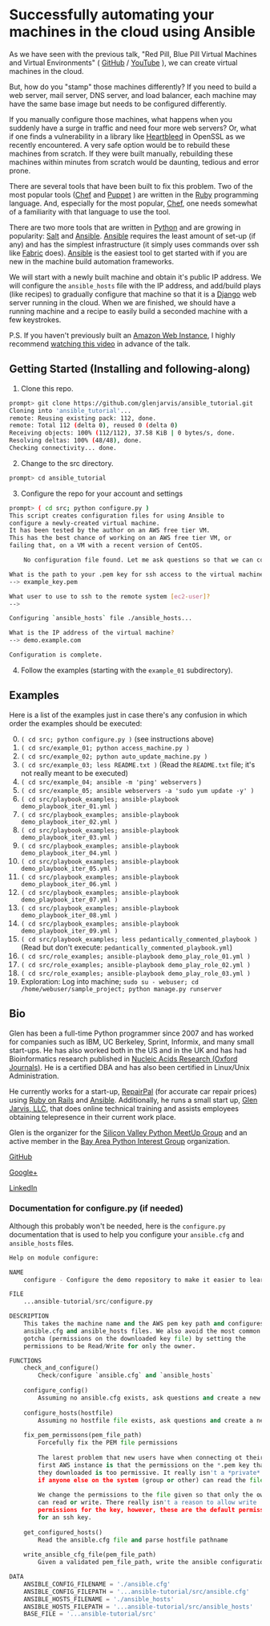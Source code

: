 # Successfully automating your machines in the cloud using Ansible

As we have seen with the previous talk, "Red Pill, Blue Pill Virtual Machines
and Virtual Environments"
( [GitHub](https://github.com/glenjarvis/red-pill-blue-pill) /
  [YouTube](https://www.youtube.com/watch?v=xZb3cr1JrMg) ), we can create
virtual machines in the cloud.

But, how do you "stamp" those machines differently? If you need to build a web
server, mail server, DNS server, and load balancer, each machine may have the
same base image but needs to be configured differently.

If you manually configure those machines, what happens when you suddenly have a
surge in traffic and need four more web servers? Or, what if one finds a
vulnerability in a library like
[Heartbleed](http://en.wikipedia.org/wiki/Heartbleed) in OpenSSL as we recently
encountered. A very safe option would be to rebuild these machines from
scratch. If they were built manually, rebuilding these machines within minutes
from scratch would be daunting, tedious and error prone.

There are several tools that have been built to fix this problem. Two of the
most popular tools ([Chef](http://www.getchef.com/) and
[Puppet](http://puppetlabs.com/puppet/what-is-puppet) ) are written in the
[Ruby](https://www.ruby-lang.org/) programming language. And, especially for
the most popular, [Chef](http://www.getchef.com/), one needs somewhat of a
familiarity with that language to use the tool.

There are two more tools that are written in [Python](https://www.python.org/)
and are growing in popularity: [Salt](http://www.saltstack.com/) and
[Ansible](http://www.ansible.com/).  [Ansible](http://www.ansible.com/)
requires the least amount of set-up (if any) and has the simplest
infrastructure (it simply uses commands over ssh like
[Fabric](http://www.fabfile.org/) does). [Ansible](http://www.ansible.com/) is
the easiest tool to get started with if you are new in the machine build
automation frameworks.

We will start with a newly built machine and obtain it's public IP address. We
will configure the `ansible_hosts` file with the IP address, and add/build plays
(like recipes) to gradually configure that machine so that it is a
[Django](https://www.djangoproject.com/) web server running in the cloud. When
we are finished, we should have a running machine and a recipe to easily build
a seconded machine with a few keystrokes.

P.S. If you haven't previously built an [Amazon Web
Instance](http://aws.amazon.com/), I highly recommend [watching this
video](https://www.youtube.com/watch?v=xZb3cr1JrMg) in advance of the talk.


## Getting Started (Installing and following-along)

1. Clone this repo.
```bash
prompt> git clone https://github.com/glenjarvis/ansible_tutorial.git
Cloning into 'ansible_tutorial'...
remote: Reusing existing pack: 112, done.
remote: Total 112 (delta 0), reused 0 (delta 0)
Receiving objects: 100% (112/112), 37.58 KiB | 0 bytes/s, done.
Resolving deltas: 100% (48/48), done.
Checking connectivity... done.
```
2. Change to the src directory.
```bash
prompt> cd ansible_tutorial
```
3. Configure the repo for your account and settings
```bash
prompt> ( cd src; python configure.py )
This script creates configuration files for using Ansible to
configure a newly-created virtual machine.
It has been tested by the author on an AWS free tier VM.
This has the best chance of working on an AWS free tier VM, or
failing that, on a VM with a recent version of CentOS.

    No configuration file found. Let me ask questions so that we can configure.

What is the path to your .pem key for ssh access to the virtual machine?
--> example_key.pem

What user to use to ssh to the remote system [ec2-user]?
-->

Configuring `ansible_hosts` file ./ansible_hosts...

What is the IP address of the virtual machine?
--> demo.example.com

Configuration is complete.
```
4. Follow the examples (starting with the `example_01` subdirectory).

## Examples

Here is a list of the examples just in case there's any confusion in which
order the examples should be executed:

0. `( cd src; python configure.py )` (see instructions above)
1. `( cd src/example_01; python access_machine.py )`
2. `( cd src/example_02; python auto_update_machine.py )`
3. `( cd src/example_03; less README.txt )` (Read the `README.txt` file; it's not really meant to be executed)
4. `( cd src/example_04; ansible -m 'ping' webservers` )
5. `( cd src/example_05; ansible webservers -a 'sudo yum update -y' )`
6. `( cd src/playbook_examples; ansible-playbook demo_playbook_iter_01.yml )`
7. `( cd src/playbook_examples; ansible-playbook demo_playbook_iter_02.yml )`
8. `( cd src/playbook_examples; ansible-playbook demo_playbook_iter_03.yml )`
9. `( cd src/playbook_examples; ansible-playbook demo_playbook_iter_04.yml )`
10. `( cd src/playbook_examples; ansible-playbook demo_playbook_iter_05.yml )`
11. `( cd src/playbook_examples; ansible-playbook demo_playbook_iter_06.yml )`
12. `( cd src/playbook_examples; ansible-playbook demo_playbook_iter_07.yml )`
13. `( cd src/playbook_examples; ansible-playbook demo_playbook_iter_08.yml )`
14. `( cd src/playbook_examples; ansible-playbook demo_playbook_iter_09.yml )`
15. `( cd src/playbook_examples; less pedantically_commented_playbook )` (Read but don't execute: `pedantically_commented_playbook.yml`)
16. `( cd src/role_examples; ansible-playbook demo_play_role_01.yml )`
17. `( cd src/role_examples; ansible-playbook demo_play_role_02.yml )`
19. `( cd src/role_examples; ansible-playbook demo_play_role_03.yml )`
20. Exploration: Log into machine; `sudo su - webuser; cd /home/webuser/sample_project; python manage.py runserver`

## Bio
Glen has been a full-time Python programmer since 2007 and has worked for
companies such as IBM, UC Berkeley, Sprint, Informix, and many small start-ups.
He has also worked both in the US and in the UK and has had Bioinformatics
research published in [Nucleic Acids Research (Oxford
Journals)](http://www.ncbi.nlm.nih.gov/pmc/articles/PMC2896197/). He is a
certified DBA and has also been certified in Linux/Unix Administration.

He currently works for a start-up, [RepairPal](http://repairpal.com/) (for
accurate car repair prices) using [Ruby on Rails](http://rubyonrails.org/) and
[Ansible](http://www.ansible.com/home).  Additionally, he runs a small start
up, [Glen Jarvis, LLC](http://glenjarvis.com/), that does online technical
training and assists employees obtaining telepresence in their current work
place.

Glen is the organizer for the [Silicon Valley Python MeetUp
Group](http://www.meetup.com/silicon-valley-python/) and an active member in
the [Bay Area Python Interest Group](http://baypiggies.net/) organization.

[GitHub](https://github.com/glenjarvis/)

[Google+](https://plus.google.com/u/0/+GlenJarvis/posts)

[LinkedIn](http://www.linkedin.com/in/glenjarvis)



### Documentation for configure.py (if needed)

Although this probably won't be needed, here is the `configure.py`
documentation that is used to help you configure your `ansible.cfg` and
`ansible_hosts` files.


```python
Help on module configure:

NAME
    configure - Configure the demo repository to make it easier to learn/follow

FILE
    ...ansible-tutorial/src/configure.py

DESCRIPTION
    This takes the machine name and the AWS pem key path and configures the
    ansible.cfg and ansible_hosts files. We also avoid the most common
    gotcha (permissions on the downloaded key file) by setting the
    permissions to be Read/Write for only the owner.

FUNCTIONS
    check_and_configure()
        Check/configure `ansible.cfg` and `ansible_hosts`
    
    configure_config()
        Assuming no ansible.cfg exists, ask questions and create a new one
    
    configure_hosts(hostfile)
        Assuming no hostfile file exists, ask questions and create a new one
    
    fix_pem_permissons(pem_file_path)
        Forcefully fix the PEM file permissions
        
        The larest problem that new users have when connecting ot their
        first AWS instance is that the permissions on the *.pem key that
        they downloaded is too permissive. It really isn't a *private* key
        if anyone else on the system (group or other) can read the file.
        
        We change the permissions to the file given so that only the owner
        can read or write. There really isn't a reason to allow write
        permissions for the key, however, these are the default permissions
        for an ssh key.
    
    get_configured_hosts()
        Read the ansible.cfg file and parse hostfile pathname
    
    write_ansible_cfg_file(pem_file_path)
        Given a validated pem_file_path, write the ansible configuration file

DATA
    ANSIBLE_CONFIG_FILENAME = './ansible.cfg'
    ANSIBLE_CONFIG_FILEPATH = '...ansible-tutorial/src/ansible.cfg'
    ANSIBLE_HOSTS_FILENAME = './ansible_hosts'
    ANSIBLE_HOSTS_FILEPATH = '...ansible-tutorial/src/ansible_hosts'
    BASE_FILE = '...ansible-tutorial/src'
```
